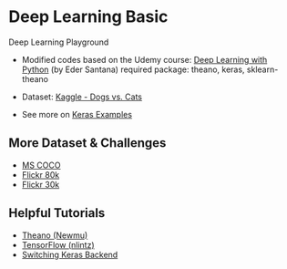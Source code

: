 # Deep Learning Basic
Deep Learning Playground

- Modified codes based on the Udemy course: [Deep Learning with Python](https://www.udemy.com/deep-learning-with-python) (by Eder Santana)
    required package: theano, keras, sklearn-theano
    
- Dataset: [Kaggle - Dogs vs. Cats](https://www.kaggle.com/c/dogs-vs-cats/data)
- See more on [Keras Examples](https://github.com/fchollet/keras/tree/master/examples)


## More Dataset & Challenges

- [MS COCO](http://mscoco.org/dataset/#overview)
- [Flickr 80k](http://nlp.cs.illinois.edu/HockenmaierGroup/Framing_Image_Description/KCCA.html)
- [Flickr 30k](http://shannon.cs.illinois.edu/DenotationGraph/)

## Helpful Tutorials

- [Theano (Newmu)](https://github.com/Newmu/Theano-Tutorials)
- [TensorFlow (nlintz)](https://github.com/nlintz/TensorFlow-Tutorials)
- [Switching Keras Backend](https://keras.io/backend/)
